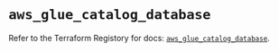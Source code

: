 # `aws_glue_catalog_database`

Refer to the Terraform Registory for docs: [`aws_glue_catalog_database`](https://registry.terraform.io/providers/hashicorp/aws/5.13.0/docs/resources/glue_catalog_database).
